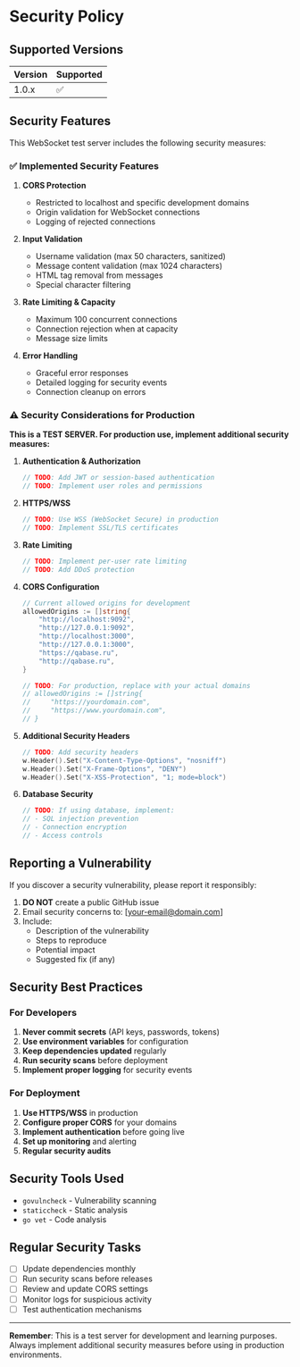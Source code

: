 # Security Policy

## Supported Versions

| Version | Supported          |
| ------- | ------------------ |
| 1.0.x   | :white_check_mark: |

## Security Features

This WebSocket test server includes the following security measures:

### ✅ Implemented Security Features

1. **CORS Protection**
   - Restricted to localhost and specific development domains
   - Origin validation for WebSocket connections
   - Logging of rejected connections

2. **Input Validation**
   - Username validation (max 50 characters, sanitized)
   - Message content validation (max 1024 characters)
   - HTML tag removal from messages
   - Special character filtering

3. **Rate Limiting & Capacity**
   - Maximum 100 concurrent connections
   - Connection rejection when at capacity
   - Message size limits

4. **Error Handling**
   - Graceful error responses
   - Detailed logging for security events
   - Connection cleanup on errors

### ⚠️ Security Considerations for Production

**This is a TEST SERVER. For production use, implement additional security measures:**

1. **Authentication & Authorization**
   ```go
   // TODO: Add JWT or session-based authentication
   // TODO: Implement user roles and permissions
   ```

2. **HTTPS/WSS**
   ```go
   // TODO: Use WSS (WebSocket Secure) in production
   // TODO: Implement SSL/TLS certificates
   ```

3. **Rate Limiting**
   ```go
   // TODO: Implement per-user rate limiting
   // TODO: Add DDoS protection
   ```

4. **CORS Configuration**
   ```go
   // Current allowed origins for development
   allowedOrigins := []string{
       "http://localhost:9092",
       "http://127.0.0.1:9092",
       "http://localhost:3000",
       "http://127.0.0.1:3000",
       "https://qabase.ru",
       "http://qabase.ru",
   }
   
   // TODO: For production, replace with your actual domains
   // allowedOrigins := []string{
   //     "https://yourdomain.com",
   //     "https://www.yourdomain.com",
   // }
   ```

5. **Additional Security Headers**
   ```go
   // TODO: Add security headers
   w.Header().Set("X-Content-Type-Options", "nosniff")
   w.Header().Set("X-Frame-Options", "DENY")
   w.Header().Set("X-XSS-Protection", "1; mode=block")
   ```

6. **Database Security**
   ```go
   // TODO: If using database, implement:
   // - SQL injection prevention
   // - Connection encryption
   // - Access controls
   ```

## Reporting a Vulnerability

If you discover a security vulnerability, please report it responsibly:

1. **DO NOT** create a public GitHub issue
2. Email security concerns to: [your-email@domain.com]
3. Include:
   - Description of the vulnerability
   - Steps to reproduce
   - Potential impact
   - Suggested fix (if any)

## Security Best Practices

### For Developers

1. **Never commit secrets** (API keys, passwords, tokens)
2. **Use environment variables** for configuration
3. **Keep dependencies updated** regularly
4. **Run security scans** before deployment
5. **Implement proper logging** for security events

### For Deployment

1. **Use HTTPS/WSS** in production
2. **Configure proper CORS** for your domains
3. **Implement authentication** before going live
4. **Set up monitoring** and alerting
5. **Regular security audits**

## Security Tools Used

- `govulncheck` - Vulnerability scanning
- `staticcheck` - Static analysis
- `go vet` - Code analysis

## Regular Security Tasks

- [ ] Update dependencies monthly
- [ ] Run security scans before releases
- [ ] Review and update CORS settings
- [ ] Monitor logs for suspicious activity
- [ ] Test authentication mechanisms

---

**Remember**: This is a test server for development and learning purposes. Always implement additional security measures before using in production environments.
